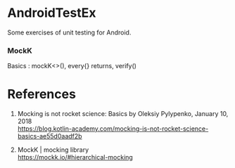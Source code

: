 # AndroidTestEx

Some exercises of unit testing for Android.


### MockK

Basics : mockK<>(), every{} returns, verify()


# References

1. Mocking is not rocket science: Basics by Oleksiy Pylypenko, January 10, 2018 \
https://blog.kotlin-academy.com/mocking-is-not-rocket-science-basics-ae55d0aadf2b

2. MockK | mocking library \
https://mockk.io/#hierarchical-mocking
